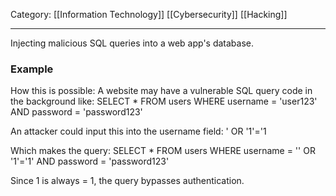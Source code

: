 Category: [[Information Technology]] [[Cybersecurity]] [[Hacking]]
___
Injecting malicious SQL queries into a web app's database. 

### Example
How this is possible:
A website may have a vulnerable SQL query code in the background like:
SELECT * FROM users WHERE username = 'user123' AND password = 'password123'

An attacker could input this into the username field:
' OR '1'='1

Which makes the query:
SELECT * FROM users WHERE username = '' OR '1'='1' AND password = 'password123'

Since 1 is always = 1, the query bypasses authentication. 

